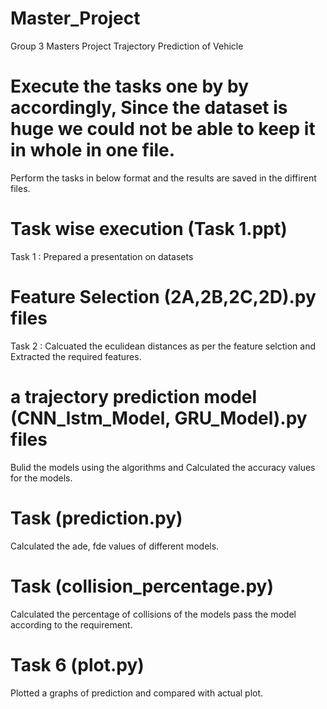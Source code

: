 # Master_Project
Group 3 Masters Project Trajectory Prediction of Vehicle

# Execute the tasks one by by accordingly, Since the dataset is huge we could not be able to keep it in whole in one file.

Perform the tasks in below format and the results are saved in the diffirent files.

# Task wise execution (Task 1.ppt)

Task 1 : Prepared a presentation on datasets

# Feature Selection (2A,2B,2C,2D).py files

Task 2 : Calcuated the eculidean distances as per the feature selction and  Extracted the required features.


# a trajectory prediction model (CNN_lstm_Model, GRU_Model).py files

Bulid the models using the algorithms and Calculated the accuracy values for the models.

# Task  (prediction.py)

Calculated the ade, fde values of different models.

# Task (collision_percentage.py)

Calculated the percentage of collisions of the models pass the model according to the requirement.

# Task 6 (plot.py)

Plotted a graphs of prediction and compared with actual plot.

